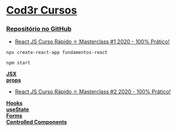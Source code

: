# [Cod3r Cursos](https://www.cod3r.com.br)

### [Repositório no GitHub](https://github.com/cod3rcursos/youtube/tree/master/fundamentos-react)

- [React JS Curso Rápido ⚛️ Masterclass #1 2020 - 100% Prático!](https://www.youtube.com/watch?v=XQxitgyZ_S4)

```
npx create-react-app fundamentos-react
```

```
npm start
```

**[JSX](https://reactjs.org/docs/introducing-jsx.html)**  
**[props](https://reactjs.org/docs/components-and-props.html)**  

- [React JS Curso Rápido ⚛️ Masterclass #2 2020 - 100% Prático!](https://www.youtube.com/watch?v=GJ8Vm-h0V8I)

**[Hooks](https://reactjs.org/docs/hooks-intro.html)**  
**[useState](https://reactjs.org/docs/hooks-reference.html#usestate)**  
**[Forms](https://reactjs.org/docs/forms.html)**  
**[Controlled Components](https://reactjs.org/docs/forms.html#controlled-components)**  